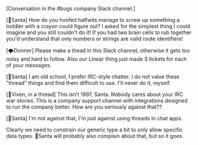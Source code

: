 [Conversation in the #bugs company Slack channel.]

[🎅Santa] How do you hoofed halfwits manage to screw up something a toddler with a crayon could figure out? I asked for the simplest thing I could imagine and you still couldn't do it! If you had two brain cells to rub together you'd understand that only numbers or strings are valid route identifiers!

[🌩️Donner] Please make a thead in this Slack channel, otherwise it gets too noisy and hard to follow. Also our Linear thing just made 3 tickets for each of your messages.

[🎅Santa] I am old school, I prefer IRC-style chatter. I do not value these "thread" things and find them difficult to use. I'll never do it, myself.

[🌟Vixen, in a thread] This isn’t 1997, Santa. Nobody cares about your IRC war stories. This is a company support channel with integrations designed to run the company better. How are you seriously against that??

[🎅Santa] I'm not against that, I'm just against using threads in chat apps.

Clearly we need to constrain our generic type a bit to only allow specific data types. 🎅Santa will probably also complain about that, but so it goes.
